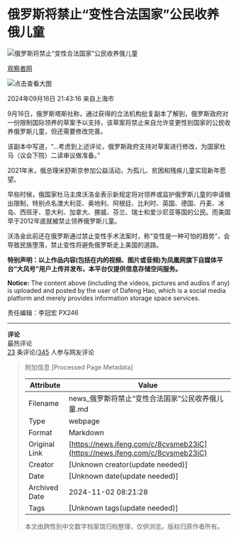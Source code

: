 # 俄罗斯将禁止“变性合法国家”公民收养俄儿童

![俄罗斯将禁止“变性合法国家”公民收养俄儿童](//d.ifengimg.com/w121_h75_q90/x0.ifengimg.com/res/2024/391215D597E5F790A6F557556AF03555C258131F_size387_w1000_h739.jpg)

[观察者网](https://ishare.ifeng.com/mediaShare/home/311993/media)

![点击查看大图](https://x0.ifengimg.com/res/2024/391215D597E5F790A6F557556AF03555C258131F_size387_w1000_h739.jpg)

2024年09月16日 21:43:16 来自上海市

9月16日，俄罗斯塔斯社称，通过获得的立法机构批复副本了解到，俄罗斯政府对一份限制国际领养的草案予以支持，该草案将禁止来自允许变更性别国家的公民收养俄罗斯儿童，但还需要修改完善。

该副本中写道，“…考虑到上述评论，俄罗斯政府支持对草案进行修改，为国家杜马（议会下院）二读审议做准备。”

2021年末，俄总理米舒斯京参加公益活动，为孤儿、贫困和残疾儿童实现新年愿望。

早些时候，俄国家杜马主席沃洛金表示新规定将对领养或监护俄罗斯儿童的申请做出限制，特别点名澳大利亚、奥地利、阿根廷、比利时、英国、德国、丹麦、冰岛、西班牙、意大利、加拿大、挪威、芬兰、瑞士和爱沙尼亚等国的公民。而美国早于2012年底就被禁止领养俄罗斯儿童。

沃洛金此前还在俄罗斯通过禁止变性手术法案时，称“变性是一种可怕的趋势”，会导致民族堕落，禁止变性将避免俄罗斯走上美国的道路。

**特别声明：以上作品内容(包括在内的视频、图片或音频)为凤凰网旗下自媒体平台“大风号”用户上传并发布，本平台仅提供信息存储空间服务。** 

**Notice:** The content above (including the videos, pictures and audios if any) is uploaded and posted by the user of Dafeng Hao, which is a social media platform and merely provides information storage space services.

责任编辑：李冠宏 PX246

---

**评论**  
最热评论  
[23](//gentie.ifeng.com/c/comment/8cvsmeb23iC) 条评论/[345](//gentie.ifeng.com/c/comment/8cvsmeb23iC) 人参与网友评论

> 附加信息 [Processed Page Metadata]
>
> | Attribute       | Value                                  |
> |-----------------|----------------------------------------|
> | Filename        | news_俄罗斯将禁止“变性合法国家”公民收养俄儿童.md                             |
> | Type            | webpage                                 |
> | Format          | Markdown                               |
> | Original Link   | [https://news.ifeng.com/c/8cvsmeb23iC](https://news.ifeng.com/c/8cvsmeb23iC)                       |
> | Creator         | [Unknown creator(update needed)]                              |
> | Date            | [Unknown date(update needed)]                                 |
> | Archived Date   | 2024-11-02 08:21:28                             |
> | Tags            | [Unknown tags(update needed)]                                 |
>
> 本文由跨性别中文数字档案馆归档整理，仅供浏览。版权归原作者所有。
>